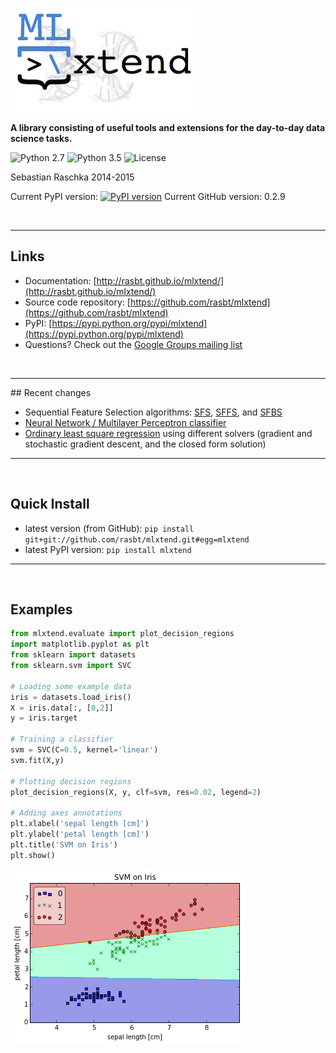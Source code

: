
![](./img/logo.png)

**A library consisting of useful tools and extensions for the day-to-day data science tasks.**

![Python 2.7](https://img.shields.io/badge/python-2.7-blue.svg)
![Python 3.5](https://img.shields.io/badge/python-3.5-blue.svg)
![License](https://img.shields.io/badge/license-BSD-blue.svg)

Sebastian Raschka 2014-2015

Current PyPI version: [![PyPI version](https://badge.fury.io/py/mlxtend.svg)](http://badge.fury.io/py/mlxtend)
Current GitHub version: 0.2.9


<br>

<hr>

## Links
- Documentation: [http://rasbt.github.io/mlxtend/](http://rasbt.github.io/mlxtend/)
- Source code repository: [https://github.com/rasbt/mlxtend](https://github.com/rasbt/mlxtend)
- PyPI: [https://pypi.python.org/pypi/mlxtend](https://pypi.python.org/pypi/mlxtend)
- Questions? Check out the [Google Groups mailing list](https://groups.google.com/forum/#!forum/mlxtend)

<br>

<hr>
## Recent changes

- Sequential Feature Selection algorithms: [SFS](http://rasbt.github.io/mlxtend/docs/feature_selection/sequential_forward_selection/), [SFFS](http://rasbt.github.io/mlxtend/docs/feature_selection/sequential_floating_forward_selection/), and [SFBS](http://rasbt.github.io/mlxtend/docs/feature_selection/sequential_floating_backward_selection/)
- [Neural Network / Multilayer Perceptron classifier](http://rasbt.github.io/mlxtend/docs/classifier/neuralnet_mlp/)
- [Ordinary least square regression](http://rasbt.github.io/mlxtend/docs/regression/linear_regression/) using different solvers (gradient and stochastic gradient descent, and the closed form solution)

<hr>
<br>



## Quick Install

- latest version (from GitHub): `pip install git+git://github.com/rasbt/mlxtend.git#egg=mlxtend`
- latest PyPI version: `pip install mlxtend`

<hr>
<br>


## Examples

```python
from mlxtend.evaluate import plot_decision_regions
import matplotlib.pyplot as plt
from sklearn import datasets
from sklearn.svm import SVC

# Loading some example data
iris = datasets.load_iris()
X = iris.data[:, [0,2]]
y = iris.target

# Training a classifier
svm = SVC(C=0.5, kernel='linear')
svm.fit(X,y)

# Plotting decision regions
plot_decision_regions(X, y, clf=svm, res=0.02, legend=2)

# Adding axes annotations
plt.xlabel('sepal length [cm]')
plt.ylabel('petal length [cm]')
plt.title('SVM on Iris')
plt.show()
```

![](./docs/evaluate/img/evaluate_plot_decision_regions_2d.png)

